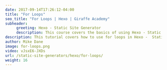 ```yaml
---
date: 2017-09-14T17:26:12-04:00
title: "For Loops"
seo_title: "For Loops | Hexo | Giraffe Academy"
subheader:
     greeting: Hexo - Static Site Generator
     description: This course covers the basics of using Hexo - Static Site Generator. Work your way through the articles and we'll teach you everything you need to know to create a professional and scalable website or blog!
description: This tutorial covers how to use for loops in Hexo -  Static Site Generator.
author: Mike Dane
image: for-loops.png
video: vJsxE6-JXDs
url: /static-site-generators/hexo/for-loops/
weight: 16
---
```

